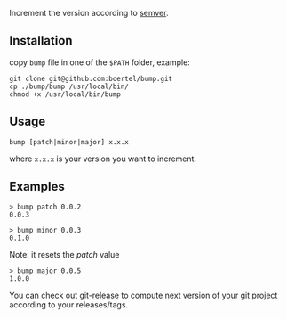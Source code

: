 Increment the version according to [semver](http://semver.org/).

## Installation

copy `bump` file in one of the `$PATH` folder, example:

```
git clone git@github.com:boertel/bump.git
cp ./bump/bump /usr/local/bin/
chmod +x /usr/local/bin/bump
```

## Usage
```
bump [patch|minor|major] x.x.x
```
where ```x.x.x``` is your version you want to increment.

## Examples
```
> bump patch 0.0.2
0.0.3
```

```
> bump minor 0.0.3
0.1.0
```
Note: it resets the *patch* value

```
> bump major 0.0.5
1.0.0
```

You can check out [git-release](https://github.com/boertel/git-extended/blob/master/git-release) to compute next version of your git project according to your releases/tags.
